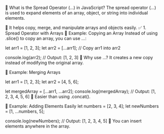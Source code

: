 🔹 What is the Spread Operator (...) in JavaScript?
The spread operator (...) is used to expand elements of an array, object, or string into individual elements.

📌 It helps copy, merge, and manipulate arrays and objects easily.
✅ 1. Spread Operator with Arrays
🔸 Example: Copying an Array
Instead of using .slice() to copy an array, you can use ...:

let arr1 = [1, 2, 3];
let arr2 = [...arr1];  // Copy arr1 into arr2

console.log(arr2);  // Output: [1, 2, 3]
🔹 Why use ...? It creates a new copy instead of modifying the original array.

🔸 Example: Merging Arrays

let arr1 = [1, 2, 3];
let arr2 = [4, 5, 6];

let mergedArray = [...arr1, ...arr2];
console.log(mergedArray);  // Output: [1, 2, 3, 4, 5, 6]
🔹 Easier than using .concat().

🔸 Example: Adding Elements Easily
let numbers = [2, 3, 4];
let newNumbers = [1, ...numbers, 5];

console.log(newNumbers);  // Output: [1, 2, 3, 4, 5]
🔹 You can insert elements anywhere in the array.